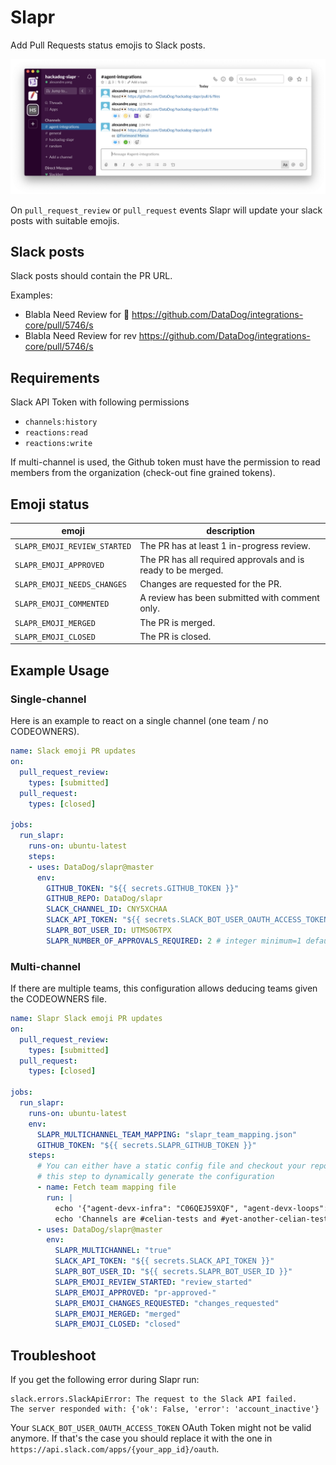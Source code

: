 # Slapr

Add Pull Requests status emojis to Slack posts.

<img src="docs/images/example_screenshot.png"  alt="Example Screenshot" />

On `pull_request_review` or `pull_request` events Slapr will update your slack posts with suitable emojis.

## Slack posts

Slack posts should contain the PR URL.

Examples:

- Blabla Need Review for :eyes: https://github.com/DataDog/integrations-core/pull/5746/s
- Blabla Need Review for rev https://github.com/DataDog/integrations-core/pull/5746/s

## Requirements

Slack API Token with following permissions

- `channels:history`
- `reactions:read`
- `reactions:write`

If multi-channel is used, the Github token must have the permission to read members from the organization (check-out fine grained tokens).

## Emoji status

| emoji                        | description                                                  |
|------------------------------|--------------------------------------------------------------|
| `SLAPR_EMOJI_REVIEW_STARTED` | The PR has at least 1 in-progress review.                    |
| `SLAPR_EMOJI_APPROVED`       | The PR has all required approvals and is ready to be merged. |
| `SLAPR_EMOJI_NEEDS_CHANGES`  | Changes are requested for the PR.                            |
| `SLAPR_EMOJI_COMMENTED`      | A review has been submitted with comment only.               |
| `SLAPR_EMOJI_MERGED`         | The PR is merged.                                            |
| `SLAPR_EMOJI_CLOSED`         | The PR is closed.                                            |

## Example Usage

### Single-channel

Here is an example to react on a single channel (one team / no CODEOWNERS).

```yaml
name: Slack emoji PR updates
on:
  pull_request_review:
    types: [submitted]
  pull_request:
    types: [closed]

jobs:
  run_slapr:
    runs-on: ubuntu-latest
    steps:
    - uses: DataDog/slapr@master
      env:
        GITHUB_TOKEN: "${{ secrets.GITHUB_TOKEN }}"
        GITHUB_REPO: DataDog/slapr
        SLACK_CHANNEL_ID: CNY5XCHAA
        SLACK_API_TOKEN: "${{ secrets.SLACK_BOT_USER_OAUTH_ACCESS_TOKEN }}"
        SLAPR_BOT_USER_ID: UTMS06TPX
        SLAPR_NUMBER_OF_APPROVALS_REQUIRED: 2 # integer minimum=1 default=1. The number of approvals that are required for the approval emoji to be added in Slack
```

### Multi-channel

If there are multiple teams, this configuration allows deducing teams given the CODEOWNERS file.

```yaml
name: Slapr Slack emoji PR updates
on:
  pull_request_review:
    types: [submitted]
  pull_request:
    types: [closed]

jobs:
  run_slapr:
    runs-on: ubuntu-latest
    env:
      SLAPR_MULTICHANNEL_TEAM_MAPPING: "slapr_team_mapping.json"
      GITHUB_TOKEN: "${{ secrets.SLAPR_GITHUB_TOKEN }}"
    steps:
      # You can either have a static config file and checkout your repository or modify
      # this step to dynamically generate the configuration
      - name: Fetch team mapping file
        run: |
          echo '{"agent-devx-infra": "C06QEJ59XQF", "agent-devx-loops": "C07SHSHS3E3"}' > "$SLAPR_MULTICHANNEL_TEAM_MAPPING"
          echo 'Channels are #celian-tests and #yet-another-celian-tests'
      - uses: DataDog/slapr@master
        env:
          SLAPR_MULTICHANNEL: "true"
          SLACK_API_TOKEN: "${{ secrets.SLACK_API_TOKEN }}"
          SLAPR_BOT_USER_ID: "${{ secrets.SLAPR_BOT_USER_ID }}"
          SLAPR_EMOJI_REVIEW_STARTED: "review_started"
          SLAPR_EMOJI_APPROVED: "pr-approved-"
          SLAPR_EMOJI_CHANGES_REQUESTED: "changes_requested"
          SLAPR_EMOJI_MERGED: "merged"
          SLAPR_EMOJI_CLOSED: "closed"
```

## Troubleshoot

If you get the following error during Slapr run:
```
slack.errors.SlackApiError: The request to the Slack API failed.
The server responded with: {'ok': False, 'error': 'account_inactive'}
```

Your `SLACK_BOT_USER_OAUTH_ACCESS_TOKEN` OAuth Token might not be valid anymore. If that's the case you should replace it with the one in `https://api.slack.com/apps/{your_app_id}/oauth`.
